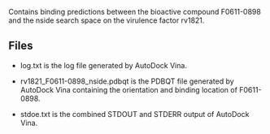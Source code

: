 Contains binding predictions between the bioactive compound F0611-0898 and the nside search space on the virulence factor rv1821.

## Files

- log.txt is the log file generated by AutoDock Vina.

- rv1821_F0611-0898_nside.pdbqt is the PDBQT file generated by AutoDock Vina containing the orientation and binding location of F0611-0898.

- stdoe.txt is the combined STDOUT and STDERR output of AutoDock Vina.


